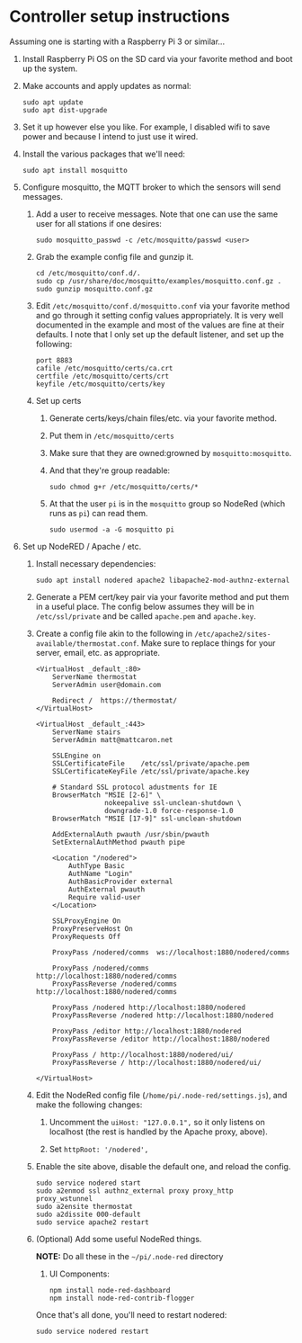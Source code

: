 # Controller setup instructions

Assuming one is starting with a Raspberry Pi 3 or similar...

1. Install Raspberry Pi OS on the SD card via your favorite method and boot up
   the system.

2. Make accounts and apply updates as normal:

       sudo apt update
       sudo apt dist-upgrade

3. Set it up however else you like. For example, I disabled wifi to save power
   and because I intend to just use it wired.

4. Install the various packages that we'll need:

       sudo apt install mosquitto

5. Configure mosquitto, the MQTT broker to which the sensors will send messages.

    1. Add a user to receive messages. Note that one can use the same user for
       all stations if one desires:

           sudo mosquitto_passwd -c /etc/mosquitto/passwd <user>

    2. Grab the example config file and gunzip it.

           cd /etc/mosquitto/conf.d/.
           sudo cp /usr/share/doc/mosquitto/examples/mosquitto.conf.gz .
           sudo gunzip mosquitto.conf.gz

    3. Edit `/etc/mosquitto/conf.d/mosquitto.conf` via your favorite method and
       go through it setting config values appropriately. It is very well
       documented in the example and most of the values are fine at their
       defaults. I note that I only set up the default listener, and set up the following:

           port 8883
           cafile /etc/mosquitto/certs/ca.crt
           certfile /etc/mosquitto/certs/crt              
           keyfile /etc/mosquitto/certs/key 

    4. Set up certs

       1. Generate certs/keys/chain files/etc. via your favorite method.
       2. Put them in `/etc/mosquitto/certs`
       3. Make sure that they are owned:growned by `mosquitto:mosquitto`.
       4. And that they're group readable:

              sudo chmod g+r /etc/mosquitto/certs/* 

       5. At that the user `pi` is in the `mosquitto` group so NodeRed (which
          runs as `pi`) can read them.

              sudo usermod -a -G mosquitto pi

6. Set up NodeRED / Apache / etc.

   1. Install necessary dependencies:

          sudo apt install nodered apache2 libapache2-mod-authnz-external

   2. Generate a PEM cert/key pair via your favorite method and put them in a
      useful place. The config below assumes they will be in `/etc/ssl/private`
      and be called `apache.pem` and `apache.key`.

   3. Create a config file akin to the following in
      `/etc/apache2/sites-available/thermostat.conf`. Make sure to replace
      things for your server, email, etc. as appropriate.

          <VirtualHost _default_:80>
              ServerName thermostat
              ServerAdmin user@domain.com

              Redirect /  https://thermostat/
          </VirtualHost>

          <VirtualHost _default_:443>
              ServerName stairs
              ServerAdmin matt@mattcaron.net

              SSLEngine on
              SSLCertificateFile    /etc/ssl/private/apache.pem
              SSLCertificateKeyFile /etc/ssl/private/apache.key

              # Standard SSL protocol adustments for IE
              BrowserMatch "MSIE [2-6]" \
                           nokeepalive ssl-unclean-shutdown \
                           downgrade-1.0 force-response-1.0
              BrowserMatch "MSIE [17-9]" ssl-unclean-shutdown

              AddExternalAuth pwauth /usr/sbin/pwauth
              SetExternalAuthMethod pwauth pipe

              <Location "/nodered">
                  AuthType Basic
                  AuthName "Login"
                  AuthBasicProvider external
                  AuthExternal pwauth
                  Require valid-user
              </Location>

              SSLProxyEngine On
              ProxyPreserveHost On
              ProxyRequests Off

              ProxyPass /nodered/comms  ws://localhost:1880/nodered/comms

              ProxyPass /nodered/comms http://localhost:1880/nodered/comms
              ProxyPassReverse /nodered/comms http://localhost:1880/nodered/comms

              ProxyPass /nodered http://localhost:1880/nodered
              ProxyPassReverse /nodered http://localhost:1880/nodered

              ProxyPass /editor http://localhost:1880/nodered
              ProxyPassReverse /editor http://localhost:1880/nodered

              ProxyPass / http://localhost:1880/nodered/ui/
              ProxyPassReverse / http://localhost:1880/nodered/ui/

          </VirtualHost>

   4. Edit the NodeRed config file (`/home/pi/.node-red/settings.js`), and make
      the following changes:

      1. Uncomment the `uiHost: "127.0.0.1",` so it only listens on localhost
         (the rest is handled by the Apache proxy, above).

      2. Set `httpRoot: '/nodered',`

   5. Enable the site above, disable the default one, and reload the config.

          sudo service nodered start
          sudo a2enmod ssl authnz_external proxy proxy_http proxy_wstunnel
          sudo a2ensite thermostat
          sudo a2dissite 000-default
          sudo service apache2 restart

   6. (Optional) Add some useful NodeRed things.

       **NOTE:** Do all these in the `~/pi/.node-red` directory

      1. UI Components:

             npm install node-red-dashboard
             npm install node-red-contrib-flogger


       Once that's all done, you'll need to restart nodered:

          sudo service nodered restart